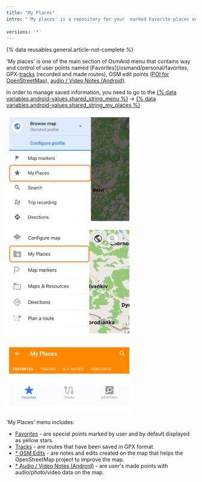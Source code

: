 ```yaml
---
title: "My Places"
intro: "'My places' is a repository for your  marked Favorite places on the map, tracks, audio/video notes (Android) and osm edits"

versions: '*'
---
```


{% data reusables.general.article-not-complete %}

'My places' is one of the main section of OsmAnd menu that contains way and control of user points named [Favorites](/osmand/personal/favorites, GPX-[tracks](/osmand/personal/tracks) (recorded and made routes), OSM edit points ([POI for OpenStreetMap](/osmand/map/point-layers-on-map#points-of-interest-poi)), [audio / Video Notes (Android)](/osmand/plugins/audio-video-notes).

In order to manage saved information, you need to go to the [{% data variables.android-values.shared_string_menu %}](/osmand/start-with/main-menu) → [{% data variables.android-values.shared_string_my_places %}](/osmand/personal/myplaces)

![My Places android](/assets/images/personal/my_places_android.png) ![My Places ios](/assets/images/personal/my_places_ios.png)

 ![My places menu Android](/assets/images/personal/my_places_menu_android.png) ![My places menu iOS](/assets/images/personal/my_places_menu_ios.png)

 'My Places' menu includes:
- [Favorites](/osmand/personal/favorites) - are special points marked by user and by default displayed as yellow stars.
- [Tracks](/osmand/personal/tracks) - are routes that have been saved in GPX format.
- [* OSM Edits](/osmand/plugins/osm-editing) - are notes and edits created on the map that helps the OpenStreetMap project to improve the map. 
- [* Audio / Video Notes (Android)](/osmand/plugins/audio-video-notes) - are user's made points with audio/photo/video data on the map.